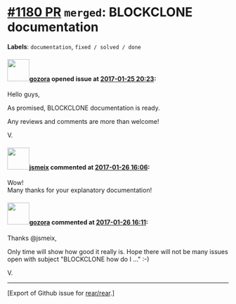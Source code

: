 [\#1180 PR](https://github.com/rear/rear/pull/1180) `merged`: BLOCKCLONE documentation
======================================================================================

**Labels**: `documentation`, `fixed / solved / done`

#### <img src="https://avatars.githubusercontent.com/u/12116358?u=1c5ba9dcee5ca3082f03029a7fbe647efd30eb49&v=4" width="50">[gozora](https://github.com/gozora) opened issue at [2017-01-25 20:23](https://github.com/rear/rear/pull/1180):

Hello guys,

As promised, BLOCKCLONE documentation is ready.

Any reviews and comments are more than welcome!

V.

#### <img src="https://avatars.githubusercontent.com/u/1788608?u=925fc54e2ce01551392622446ece427f51e2f0ce&v=4" width="50">[jsmeix](https://github.com/jsmeix) commented at [2017-01-26 16:06](https://github.com/rear/rear/pull/1180#issuecomment-275428721):

Wow!  
Many thanks for your explanatory documentation!

#### <img src="https://avatars.githubusercontent.com/u/12116358?u=1c5ba9dcee5ca3082f03029a7fbe647efd30eb49&v=4" width="50">[gozora](https://github.com/gozora) commented at [2017-01-26 16:11](https://github.com/rear/rear/pull/1180#issuecomment-275430171):

Thanks @jsmeix,

Only time will show how good it really is. Hope there will not be many
issues open with subject "BLOCKCLONE how do I ..." :-)

V.

------------------------------------------------------------------------

\[Export of Github issue for
[rear/rear](https://github.com/rear/rear).\]

